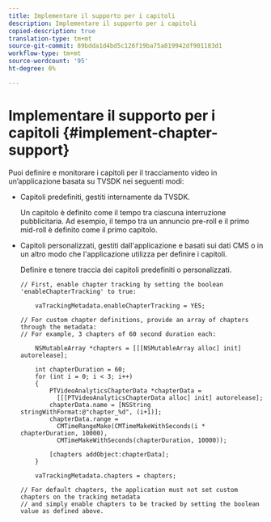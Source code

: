 ```yaml
---
title: Implementare il supporto per i capitoli
description: Implementare il supporto per i capitoli
copied-description: true
translation-type: tm+mt
source-git-commit: 89bdda1d4bd5c126f19ba75a819942df901183d1
workflow-type: tm+mt
source-wordcount: '95'
ht-degree: 0%

---
```



# Implementare il supporto per i capitoli {#implement-chapter-support}

Puoi definire e monitorare i capitoli per il tracciamento video in un’applicazione basata su TVSDK nei seguenti modi:

* Capitoli predefiniti, gestiti internamente da TVSDK.

   Un capitolo è definito come il tempo tra ciascuna interruzione pubblicitaria. Ad esempio, il tempo tra un annuncio pre-roll e il primo mid-roll è definito come il primo capitolo.
* Capitoli personalizzati, gestiti dall&#39;applicazione e basati sui dati CMS o in un altro modo che l&#39;applicazione utilizza per definire i capitoli.

   Definire e tenere traccia dei capitoli predefiniti o personalizzati.

   ```
   // First, enable chapter tracking by setting the boolean 'enableChapterTracking' to true: 
   
       vaTrackingMetadata.enableChapterTracking = YES; 
   
   // For custom chapter definitions, provide an array of chapters through the metadata:  
   // For example, 3 chapters of 60 second duration each: 
   
       NSMutableArray *chapters = [[[NSMutableArray alloc] init] autorelease]; 
   
       int chapterDuration = 60; 
       for (int i = 0; i < 3; i++) 
       { 
           PTVideoAnalyticsChapterData *chapterData =  
             [[[PTVideoAnalyticsChapterData alloc] init] autorelease]; 
           chapterData.name = [NSString stringWithFormat:@"chapter_%d", (i+1)]; 
           chapterData.range =  
             CMTimeRangeMake(CMTimeMakeWithSeconds(i * chapterDuration, 10000),  
             CMTimeMakeWithSeconds(chapterDuration, 10000)); 
   
           [chapters addObject:chapterData]; 
       } 
   
       vaTrackingMetadata.chapters = chapters; 
   
   // For default chapters, the application must not set custom chapters on the tracking metadata  
   // and simply enable chapters to be tracked by setting the boolean value as defined above.
   ```
